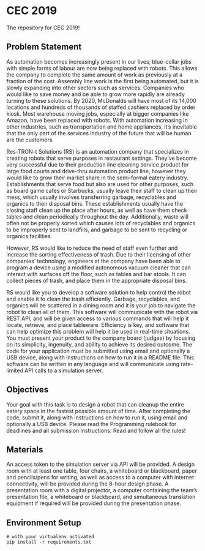 # CEC 2019
The repository for CEC 2019!

## Problem Statement
As automation becomes increasingly present in our lives, blue-collar jobs with simple forms of labour are now being replaced with robots. This allows the company to complete the same amount of work as previously at a fraction of the cost. Assembly line work is the first being automated, but it is slowly expanding into other sectors such as services. Companies who would like to save money and be able to grow more rapidly are already turning to these solutions. By 2020, McDonalds will have most of its 14,000 locations and hundreds of thousands of staffed cashiers replaced by order kiosk. Most warehouse moving jobs, especially at bigger companies like Amazon, have been replaced with robots. With automation increasing in other industries, such as transportation and home appliances, it’s inevitable that the only part of the services industry of the future that will be human are the customers.

Res-TRON-t Solutions (RS) is an automation company that specializes in creating robots that serve purposes in restaurant settings. They’ve become very successful due to their production line cleaning service product for large food courts and drive-thru automation product line, however they would like to grow their market share in the semi-formal eatery industry. Establishments that serve food but also are used for other purposes, such as board game cafes or Starbucks, usually leave their staff to clean up their mess, which usually involves transferring garbage, recyclables and organics to their disposal bins. These establishments usually have the closing staff clean up the place after hours, as well as have them check tables and clean periodically throughout the day. Additionally, waste will often not be properly sorted which causes lots of recyclables and organics to be improperly sent to landfills, and garbage to be sent to recycling or organics facilities.

However, RS would like to reduce the need of staff even further and increase the sorting effectiveness of trash. Due to their licensing of other companies’ technology, engineers at the company have been able to program a device using a modified autonomous vacuum cleaner that can interact with surfaces off the floor, such as tables and bar stools. It can collect pieces of trash, and place them in the appropriate disposal bins.

RS would like you to develop a software solution to help control the robot and enable it to clean the trash efficiently. Garbage, recyclables, and organics will be scattered in a dining room and it is your job to navigate the robot to clean all of them. This software will communicate with the robot via REST API, and will be given access to various commands that will help it locate, retrieve, and place tableware. Efficiency is key, and software that can help optimize this problem will help it be used in real-time situations. You must present your product to the company board (judges) by focusing on its simplicity, ingenuity, and ability to achieve its desired outcome. The code for your application must be submitted using email and optionally a USB device, along with instructions on how to run it in a README file. This software can be written in any language and will communicate using rate-limited API calls to a simulation server.

## Objectives
Your goal with this task is to design a robot that can cleanup the entire eatery space in the fastest possible amount of time. After completing the code, submit it, along with instructions on how to run it, using email and optionally a USB device. Please read the Programming rulebook for deadlines and all submission instructions. Read and follow all the rules!

## Materials
An access token to the simulation server via API will be provided. A design room with at least one table, four chairs, a whiteboard or blackboard, paper and pencils/pens for writing, as well as access to a computer with internet connectivity, will be provided during the 8-hour design phase. A presentation room with a digital projector, a computer containing the team’s presentation file, a whiteboard or blackboard, and simultaneous translation equipment if required will be provided during the presentation phase.

## Environment Setup
```
# with your virtualenv activated
pip install -r requirements.txt
```
